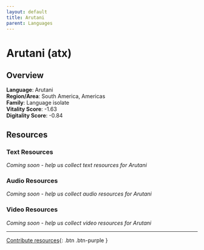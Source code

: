 ```yaml
---
layout: default
title: Arutani
parent: Languages
---
```


# Arutani (atx)

## Overview

**Language**: Arutani  
**Region/Area**: South America, Americas  
**Family**: Language isolate  
**Vitality Score**: -1.63  
**Digitality Score**: -0.84  

## Resources

### Text Resources
*Coming soon - help us collect text resources for Arutani*

### Audio Resources
*Coming soon - help us collect audio resources for Arutani*

### Video Resources
*Coming soon - help us collect video resources for Arutani*

---

[Contribute resources](https://fairtrain.github.io/){: .btn .btn-purple }
